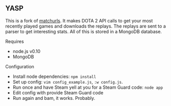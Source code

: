 YASP
----

This is a fork of [matchurls](https://rjackson.me/tools/matchurls). It makes DOTA 2 API calls
to get your most recently played games and downloads the replays. The replays are sent to a parser
to get interesting stats. All of this is stored in a MongoDB database.

Requires

* node.js v0.10
* MongoDB

Configuration

* Install node dependencies: `npm install`
* Set up config: `vim config_example.js`, `:w config.js`.
* Run once and have Steam yell at you for a Steam Guard code: `node app`
* Edit config with provide Steam Guard code
* Run again and bam, it works. Probably.